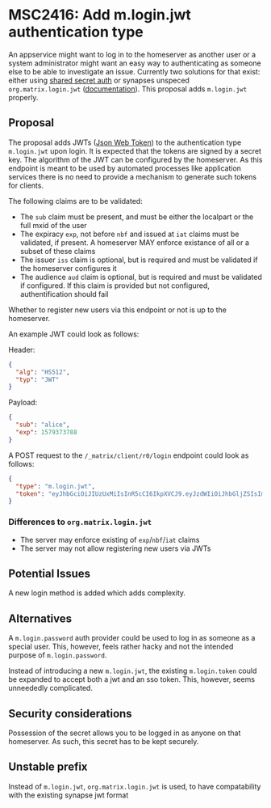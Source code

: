 # MSC2416: Add m.login.jwt authentication type
An appservice might want to log in to the homeserver as another user or a system administrator might
want an easy way to authenticating as someone else to be able to investigate an issue. Currently
two solutions for that exist: either using [shared secret auth](https://github.com/devture/matrix-synapse-shared-secret-auth)
or synapses unspeced `org.matrix.login.jwt` ([documentation](https://github.com/matrix-org/synapse/blob/master/docs/jwt.md)).
This proposal adds `m.login.jwt` properly.

## Proposal
The proposal adds JWTs ([Json Web Token](https://jwt.io/)) to the authentication type `m.login.jwt` upon login.
It is expected that the tokens are signed by a secret key. The algorithm of the JWT can be
configured by the homeserver. As this endpoint is meant to be used by automated processes like
application services there is no need to provide a mechanism to generate such tokens for clients.

The following claims are to be validated:

 - The `sub` claim must be present, and must be either the localpart or the full mxid of the user
 - The expiracy `exp`, not before `nbf` and issued at `iat` claims must be validated, if present. A
   homeserver MAY enforce existance of all or a subset of these claims
 - The issuer `iss` claim is optional, but is required and must be validated if the homeserver configures it
 - The audience `aud` claim is optional, but is required and must be validated if configured. If this
   claim is provided but not configured, authentification should fail

Whether to register new users via this endpoint or not is up to the homeserver.

An example JWT could look as follows:

Header:
```json
{
  "alg": "HS512",
  "typ": "JWT"
}
```

Payload:
```json
{
  "sub": "alice",
  "exp": 1579373788
}
```

A POST request to the `/_matrix/client/r0/login` endpoint could look as follows:
```json
{
  "type": "m.login.jwt",
  "token": "eyJhbGciOiJIUzUxMiIsInR5cCI6IkpXVCJ9.eyJzdWIiOiJhbGljZSIsImV4cCI6MTU3OTM3Mzc4OH0.4YXhRYNfzdns8qf60fE7pu9RKFt3uhxqj6y-Gy4d2bbDkQ5-mTbTNgDdi350ZMrY5VV22WHp_-BOjtGFkwOqgA"
}
```

### Differences to `org.matrix.login.jwt`
 - The server may enforce existing of `exp`/`nbf`/`iat` claims
 - The server may not allow registering new users via JWTs

## Potential Issues
A new login method is added which adds complexity.

## Alternatives
A `m.login.password` auth provider could be used to log in as someone as a special user. This,
however, feels rather hacky and not the intended purpose of `m.login.password`.

Instead of introducing a new `m.login.jwt`, the existing `m.login.token` could be expanded to accept both
a jwt and an sso token. This, however, seems unneededly complicated.

## Security considerations
Possession of the secret allows you to be logged in as anyone on that homeserver. As such, this
secret has to be kept securely.

## Unstable prefix
Instead of `m.login.jwt`, `org.matrix.login.jwt` is used, to have compatability with the existing synapse
jwt format
